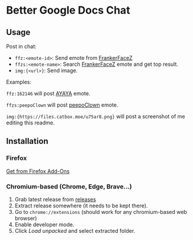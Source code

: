 # Better Google Docs Chat

## Usage
Post in chat:
- `ffz:<emote-id>`: Send emote from [FrankerFaceZ](https://www.frankerfacez.com/emoticons/)
- `ffzs:<emote-name>`: Search [FrankerFaceZ](https://www.frankerfacez.com/emoticons/) emote and get top result.
- `img:{<url>}`: Send image.

Examples:

`ffz:162146` will post [AYAYA](https://www.frankerfacez.com/emoticon/162146-AYAYA) emote.

`ffzs:peepoClown` will post [peepoClown](https://www.frankerfacez.com/emoticon/318914-peepoClown) emote.

`img:{https://files.catbox.moe/u75ar8.png}` will post a screenshot of me editing this readme.

## Installation

### Firefox
[Get from Firefox Add-Ons](https://addons.mozilla.org/es/firefox/addon/better-drive-chat/)

### Chromium-based (Chrome, Edge, Brave...)

1. Grab latest release from [releases](https://github.com/xoko14/gdocs-chat-emotes/releases/latest)
2. Extract release somewhere (it needs to be kept there).
3. Go to `chrome://extensions` (should work for any chromium-based web browser)
4. Enable developer mode.
5. Click _Load unpacked_ and select extracted folder.
